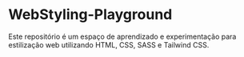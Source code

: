 # WebStyling-Playground
Este repositório é um espaço de aprendizado e experimentação para estilização web utilizando HTML, CSS, SASS e Tailwind CSS.
